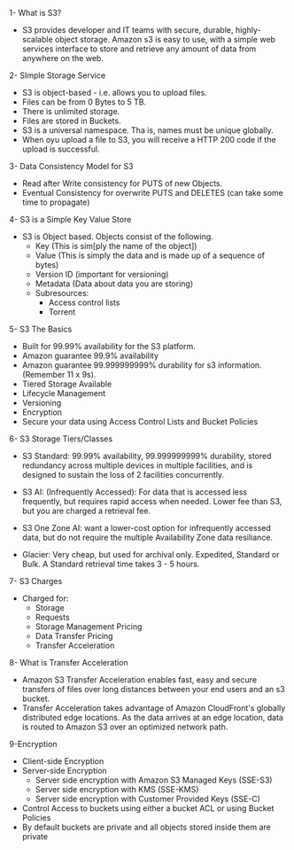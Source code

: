 1- What is S3?

- S3 provides developer and IT teams with secure, durable, highly-scalable object storage. Amazon s3 is easy to use, with a simple web services interface to store and retrieve any amount of data from anywhere on the web.

2- SImple Storage Service

- S3 is object-based - i.e. allows you to upload files.
- Files can be from 0 Bytes to 5 TB.
- There is unlimited storage.
- Files are stored in Buckets.
- S3 is a universal namespace. Tha is, names must be unique globally.
- When oyu upload a file to S3, you will receive a HTTP 200 code if the upload is successful.

3- Data Consistency Model for S3

- Read after Write consistency for PUTS of new Objects.
- Eventual Consistency for overwrite PUTS and DELETES (can take some time to propagate)

4- S3 is a Simple Key Value Store

- S3 is Object based. Objects consist of the following.
    - Key (This is sim[ply the name of the object])
    - Value (This is simply the data and is made up of a sequence of bytes)
    - Version ID (important for versioning)
    - Metadata (Data about data you are storing)
    - Subresources:
        - Access control lists
        - Torrent

5- S3 The Basics

- Built for 99.99% availability for the S3 platform.
- Amazon guarantee 99.9% availability
- Amazon guarantee 99.999999999% durability for s3 information. (Remember 11 x 9s).
- Tiered Storage Available
- Lifecycle Management
- Versioning
- Encryption
- Secure your data using Access Control Lists and Bucket Policies

6- S3 Storage Tiers/Classes

- S3 Standard: 99.99% availability, 99.999999999% durability, stored redundancy across multiple devices in multiple facilities, and is designed to sustain the loss of 2 facilities concurrently.

- S3 AI: (Infrequently Accessed): For data that is accessed less frequently, but requires rapid access when needed. Lower fee than S3, but you are charged a retrieval fee.

- S3 One Zone AI: want a lower-cost option for infrequently accessed data, but do not require the multiple Availability Zone data resiliance.

- Glacier: Very cheap, but used for archival only. Expedited, Standard or Bulk. A Standard retrieval time takes 3 - 5 hours. 

7- S3 Charges

- Charged for:
    - Storage
    - Requests
    - Storage Management Pricing
    - Data Transfer Pricing
    - Transfer Acceleration

8- What is Transfer Acceleration

- Amazon S3 Transfer Acceleration enables fast, easy and secure transfers of files over long distances between your end users and an s3 bucket.
- Transfer Acceleration takes advantage of Amazon CloudFront's globally distributed edge locations. As the data arrives at an edge location, data is routed to Amazon S3 over an optimized network path.

9-Encryption

- Client-side Encryption
- Server-side Encryption
    - Server side encryption with Amazon S3 Managed Keys (SSE-S3)
    - Server side encryption with KMS (SSE-KMS)
    - Server side encryption with Customer Provided Keys (SSE-C)
- Control Access to buckets using either a bucket ACL or using Bucket Policies 
- By default buckets are private and all objects stored inside them are private